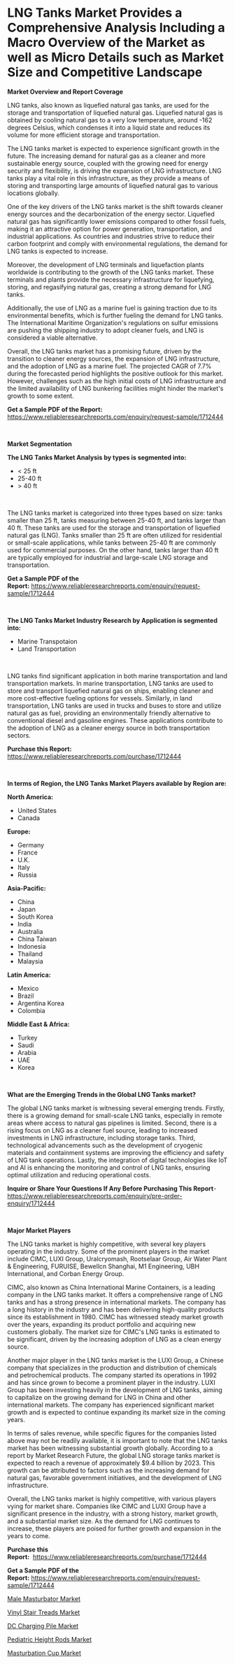 <p><h1>LNG Tanks Market Provides a Comprehensive Analysis Including a Macro Overview of the Market as well as Micro Details such as Market Size and Competitive Landscape</h1></p><p><strong>Market Overview and Report Coverage</strong></p>
<p><p>LNG tanks, also known as liquefied natural gas tanks, are used for the storage and transportation of liquefied natural gas. Liquefied natural gas is obtained by cooling natural gas to a very low temperature, around -162 degrees Celsius, which condenses it into a liquid state and reduces its volume for more efficient storage and transportation.</p><p>The LNG tanks market is expected to experience significant growth in the future. The increasing demand for natural gas as a cleaner and more sustainable energy source, coupled with the growing need for energy security and flexibility, is driving the expansion of LNG infrastructure. LNG tanks play a vital role in this infrastructure, as they provide a means of storing and transporting large amounts of liquefied natural gas to various locations globally.</p><p>One of the key drivers of the LNG tanks market is the shift towards cleaner energy sources and the decarbonization of the energy sector. Liquefied natural gas has significantly lower emissions compared to other fossil fuels, making it an attractive option for power generation, transportation, and industrial applications. As countries and industries strive to reduce their carbon footprint and comply with environmental regulations, the demand for LNG tanks is expected to increase.</p><p>Moreover, the development of LNG terminals and liquefaction plants worldwide is contributing to the growth of the LNG tanks market. These terminals and plants provide the necessary infrastructure for liquefying, storing, and regasifying natural gas, creating a strong demand for LNG tanks.</p><p>Additionally, the use of LNG as a marine fuel is gaining traction due to its environmental benefits, which is further fueling the demand for LNG tanks. The International Maritime Organization's regulations on sulfur emissions are pushing the shipping industry to adopt cleaner fuels, and LNG is considered a viable alternative.</p><p>Overall, the LNG tanks market has a promising future, driven by the transition to cleaner energy sources, the expansion of LNG infrastructure, and the adoption of LNG as a marine fuel. The projected CAGR of 7.7% during the forecasted period highlights the positive outlook for this market. However, challenges such as the high initial costs of LNG infrastructure and the limited availability of LNG bunkering facilities might hinder the market's growth to some extent.</p></p>
<p><strong>Get a Sample PDF of the Report:</strong> <a href="https://www.reliableresearchreports.com/enquiry/request-sample/1712444">https://www.reliableresearchreports.com/enquiry/request-sample/1712444</a></p>
<p>&nbsp;</p>
<p><strong>Market Segmentation</strong></p>
<p><strong>The LNG Tanks Market Analysis by types is segmented into:</strong></p>
<p><ul><li>< 25 ft</li><li>25-40 ft</li><li>> 40 ft</li></ul></p>
<p>&nbsp;</p>
<p><p>The LNG tanks market is categorized into three types based on size: tanks smaller than 25 ft, tanks measuring between 25-40 ft, and tanks larger than 40 ft. These tanks are used for the storage and transportation of liquefied natural gas (LNG). Tanks smaller than 25 ft are often utilized for residential or small-scale applications, while tanks between 25-40 ft are commonly used for commercial purposes. On the other hand, tanks larger than 40 ft are typically employed for industrial and large-scale LNG storage and transportation.</p></p>
<p><strong>Get a Sample PDF of the Report:</strong>&nbsp;<a href="https://www.reliableresearchreports.com/enquiry/request-sample/1712444">https://www.reliableresearchreports.com/enquiry/request-sample/1712444</a></p>
<p>&nbsp;</p>
<p><strong>The LNG Tanks Market Industry Research by Application is segmented into:</strong></p>
<p><ul><li>Marine Transpotaion</li><li>Land Transportation</li></ul></p>
<p>&nbsp;</p>
<p><p>LNG tanks find significant application in both marine transportation and land transportation markets. In marine transportation, LNG tanks are used to store and transport liquefied natural gas on ships, enabling cleaner and more cost-effective fueling options for vessels. Similarly, in land transportation, LNG tanks are used in trucks and buses to store and utilize natural gas as fuel, providing an environmentally friendly alternative to conventional diesel and gasoline engines. These applications contribute to the adoption of LNG as a cleaner energy source in both transportation sectors.</p></p>
<p><strong>Purchase this Report:</strong>&nbsp; <a href="https://www.reliableresearchreports.com/purchase/1712444">https://www.reliableresearchreports.com/purchase/1712444</a></p>
<p>&nbsp;</p>
<p><strong>In terms of Region, the LNG Tanks Market Players available by Region are:</strong></p>
<p>
    <p> <strong> North America: </strong>
        <ul>
            <li>United States</li>
            <li>Canada</li>
        </ul>
        </p> 
    <p> <strong> Europe: </strong>
        <ul>
            <li>Germany</li>
            <li>France</li>
            <li>U.K.</li>
            <li>Italy</li>
            <li>Russia</li>
        </ul>
        </p> 
    <p> <strong> Asia-Pacific: </strong>
        <ul>
            <li>China</li>
            <li>Japan</li>
            <li>South Korea</li>
            <li>India</li>
            <li>Australia</li>
            <li>China Taiwan</li>
            <li>Indonesia</li>
            <li>Thailand</li>
            <li>Malaysia</li>
        </ul>
        </p> 
    <p> <strong> Latin America: </strong>
        <ul>
            <li>Mexico</li>
            <li>Brazil</li>
            <li>Argentina Korea</li>
            <li>Colombia</li>
        </ul>
        </p> 
    <p> <strong> Middle East & Africa: </strong>
        <ul>
            <li>Turkey</li>
            <li>Saudi</li>
            <li>Arabia</li>
            <li>UAE</li>
            <li>Korea</li>
        </ul>
    </p>
    </p>
<p>&nbsp;</p>
<p><strong>What are the Emerging Trends in the Global LNG Tanks market?</strong></p>
<p><p>The global LNG tanks market is witnessing several emerging trends. Firstly, there is a growing demand for small-scale LNG tanks, especially in remote areas where access to natural gas pipelines is limited. Second, there is a rising focus on LNG as a cleaner fuel source, leading to increased investments in LNG infrastructure, including storage tanks. Third, technological advancements such as the development of cryogenic materials and containment systems are improving the efficiency and safety of LNG tank operations. Lastly, the integration of digital technologies like IoT and AI is enhancing the monitoring and control of LNG tanks, ensuring optimal utilization and reducing operational costs.</p></p>
<p><strong>Inquire or Share Your Questions If Any Before Purchasing This Report</strong>- <a href="https://www.reliableresearchreports.com/enquiry/pre-order-enquiry/1712444">https://www.reliableresearchreports.com/enquiry/pre-order-enquiry/1712444</a></p>
<p>&nbsp;</p>
<p><strong>Major Market Players</strong></p>
<p><p>The LNG tanks market is highly competitive, with several key players operating in the industry. Some of the prominent players in the market include CIMC, LUXI Group, Uralcryomash, Rootselaar Group, Air Water Plant & Engineering, FURUISE, Bewellcn Shanghai, M1 Engineering, UBH International, and Corban Energy Group.</p><p>CIMC, also known as China International Marine Containers, is a leading company in the LNG tanks market. It offers a comprehensive range of LNG tanks and has a strong presence in international markets. The company has a long history in the industry and has been delivering high-quality products since its establishment in 1980. CIMC has witnessed steady market growth over the years, expanding its product portfolio and acquiring new customers globally. The market size for CIMC's LNG tanks is estimated to be significant, driven by the increasing adoption of LNG as a clean energy source.</p><p>Another major player in the LNG tanks market is the LUXI Group, a Chinese company that specializes in the production and distribution of chemicals and petrochemical products. The company started its operations in 1992 and has since grown to become a prominent player in the industry. LUXI Group has been investing heavily in the development of LNG tanks, aiming to capitalize on the growing demand for LNG in China and other international markets. The company has experienced significant market growth and is expected to continue expanding its market size in the coming years.</p><p>In terms of sales revenue, while specific figures for the companies listed above may not be readily available, it is important to note that the LNG tanks market has been witnessing substantial growth globally. According to a report by Market Research Future, the global LNG storage tanks market is expected to reach a revenue of approximately $9.4 billion by 2023. This growth can be attributed to factors such as the increasing demand for natural gas, favorable government initiatives, and the development of LNG infrastructure.</p><p>Overall, the LNG tanks market is highly competitive, with various players vying for market share. Companies like CIMC and LUXI Group have a significant presence in the industry, with a strong history, market growth, and a substantial market size. As the demand for LNG continues to increase, these players are poised for further growth and expansion in the years to come.</p></p>
<p><strong>Purchase this Report:</strong>&nbsp;&nbsp;<a href="https://www.reliableresearchreports.com/purchase/1712444">https://www.reliableresearchreports.com/purchase/1712444</a></p>
<p></p>
<p><strong>Get a Sample PDF of the Report:</strong>&nbsp;<a href="https://www.reliableresearchreports.com/enquiry/request-sample/1712444">https://www.reliableresearchreports.com/enquiry/request-sample/1712444</a></p>
<p><p><a href="https://github.com/santosh758595/Market-Research-Report-List-1/blob/main/male-masturbator-market.md">Male Masturbator Market</a></p><p><a href="https://issuu.com/reportprime-2/docs/vinyl-stair-treads-market-size-2030.pptx?fr=xKAE9_zU1NQ">Vinyl Stair Treads Market</a></p><p><a href="https://medium.com/@theomorar2000/dc-charging-pile-market-size-market-outlook-and-market-forecast-2023-to-2030-5af0197bfd8e">DC Charging Pile Market</a></p><p><a href="https://medium.com/@tonikuhic/pediatric-height-rods-market-analysis-and-sze-forecasted-for-period-from-2023-to-2030-c3c5af01b92c">Pediatric Height Rods Market</a></p><p><a href="https://github.com/Chiragrp25/Market-Research-Report-List-1/blob/main/masturbation-cup-market.md">Masturbation Cup Market</a></p></p>